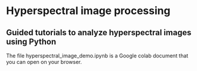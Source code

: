 # Hyperspectral image processing

## Guided tutorials to analyze hyperspectral images using Python

The file hyperspectral_image_demo.ipynb is a Google colab document that you can open on your browser.

